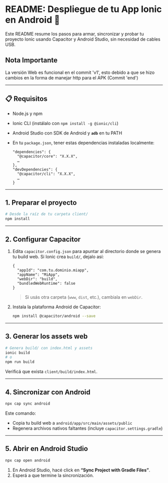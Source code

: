 # README: Despliegue de tu App Ionic en Android 📱

Este README resume los pasos para armar, sincronizar y probar tu proyecto Ionic usando Capacitor y Android Studio, sin necesidad de cables USB.
## Nota Importante
La versión Web es funcional en el commit 'v1', esto debido a que se hizo cambios en la forma de manejar http para el APK (Commit 'end')

---

## 📋 Requisitos

* Node.js y npm
* Ionic CLI (instálalo con `npm install -g @ionic/cli`)
* Android Studio con SDK de Android y **`adb`** en tu PATH
* En tu `package.json`, tener estas dependencias instaladas localmente:

  ```jsonc
  "dependencies": {
    "@capacitor/core": "X.X.X",
    …
  },
  "devDependencies": {
    "@capacitor/cli": "X.X.X",
    …
  }
  ```

---

## 1. Preparar el proyecto

```bash
# Desde la raíz de tu carpeta client/
npm install
```

---

## 2. Configurar Capacitor

1. Edita `capacitor.config.json` para apuntar al directorio donde se genera tu build web.
   Si Ionic crea `build/`, dejalo así:

   ```jsonc
   {
     "appId": "com.tu.dominio.miapp",
     "appName": "MiApp",
     "webDir": "build",
     "bundledWebRuntime": false
   }
   ```

   > Si usás otra carpeta (`www`, `dist`, etc.), cambiala en `webDir`.

2. Instala la plataforma Android de Capacitor:

   ```bash
   npm install @capacitor/android --save
   ```

---

## 3. Generar los assets web

```bash
# Genera build/ con index.html y assets
ionic build
# o
npm run build
```

Verificá que exista `client/build/index.html`.

---

## 4. Sincronizar con Android

```bash
npx cap sync android
```

Este comando:

* Copia tu build web a `android/app/src/main/assets/public`
* Regenera archivos nativos faltantes (incluye `capacitor.settings.gradle`)

---

## 5. Abrir en Android Studio

```bash
npx cap open android
```

1. En Android Studio, hacé click en **“Sync Project with Gradle Files”**.
2. Esperá a que termine la sincronización.

